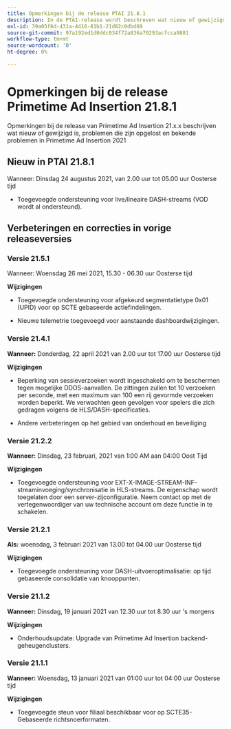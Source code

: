 ```yaml
---
title: Opmerkingen bij de release PTAI 21.8.1
description: In de PTAI-release wordt beschreven wat nieuw of gewijzigd is, wat de opgeloste en bekende problemen zijn in Primetime Ad Insertion in 2021.
exl-id: 39a05f6d-431a-4416-81b1-21d82c0dbd69
source-git-commit: 97a192ed1d0ddc034f72a836a70293acfcca9881
workflow-type: tm+mt
source-wordcount: '0'
ht-degree: 0%

---
```


# Opmerkingen bij de release Primetime Ad Insertion 21.8.1

Opmerkingen bij de release van Primetime Ad Insertion 21.x.x beschrijven wat nieuw of gewijzigd is, problemen die zijn opgelost en bekende problemen in Primetime Ad Insertion 2021

<!---
Primetime Ad Insertion 21.9.1
When: Tuesday, September 7, 2021 from 02:30 AM to 05:30 AM EASTERN









What:  Primetime Ad Insertion 21.9.1

When:  Tuesday, September 7, 2021 from 02:30 AM to 05:30 AM Eastern Time

Changes:

* Updates to infrastructure components behind PTAI’s mediation and reporting components (Primetime Ads GUI)
-->

## Nieuw in PTAI 21.8.1

Wanneer: Dinsdag 24 augustus 2021, van 2.00 uur tot 05.00 uur Oosterse tijd

* Toegevoegde ondersteuning voor live/lineaire DASH-streams (VOD wordt al ondersteund).

## Verbeteringen en correcties in vorige releaseversies

### Versie 21.5.1

Wanneer:  Woensdag 26 mei 2021, 15.30 - 06.30 uur Oosterse tijd

**Wijzigingen**

* Toegevoegde ondersteuning voor afgekeurd segmentatietype 0x01 (UPID) voor op SCTE gebaseerde actiefindelingen.

* Nieuwe telemetrie toegevoegd voor aanstaande dashboardwijzigingen.

### Versie 21.4.1

**Wanneer:** Donderdag, 22 april 2021 van 2.00 uur tot 17.00 uur Oosterse tijd

**Wijzigingen**

* Beperking van sessieverzoeken wordt ingeschakeld om te beschermen tegen mogelijke DDOS-aanvallen. De zittingen zullen tot 10 verzoeken per seconde, met een maximum van 100 een rij gevormde verzoeken worden beperkt. We verwachten geen gevolgen voor spelers die zich gedragen volgens de HLS/DASH-specificaties.

* Andere verbeteringen op het gebied van onderhoud en beveiliging

### Versie 21.2.2

**Wanneer:** Dinsdag, 23 februari, 2021 van 1:00 AM aan 04:00 Oost Tijd

**Wijzigingen**

* Toegevoegde ondersteuning voor EXT-X-IMAGE-STREAM-INF-streaminvoeging/synchronisatie in HLS-streams. De eigenschap wordt toegelaten door een server-zijconfiguratie. Neem contact op met de vertegenwoordiger van uw technische account om deze functie in te schakelen.

### Versie 21.2.1

**Als:** woensdag, 3 februari 2021 van 13.00 tot 04.00 uur Oosterse tijd

**Wijzigingen**

* Toegevoegde ondersteuning voor DASH-uitvoeroptimalisatie: op tijd gebaseerde consolidatie van knooppunten.

### Versie 21.1.2

**Wanneer:** Dinsdag, 19 januari 2021 van 12.30 uur tot 8.30 uur &#39;s morgens

**Wijzigingen**

* Onderhoudsupdate: Upgrade van Primetime Ad Insertion backend-geheugenclusters.

### Versie 21.1.1

**Wanneer:** Woensdag, 13 januari 2021 van 01:00 uur tot 04:00 uur Oosterse tijd

**Wijzigingen**

* Toegevoegde steun voor filiaal beschikbaar voor op SCTE35-Gebaseerde richtsnoerformaten.
